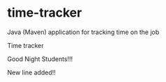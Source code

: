 # time-tracker
Java (Maven) application for tracking time on the job

Time tracker

Good Night Students!!!

New line added!!
